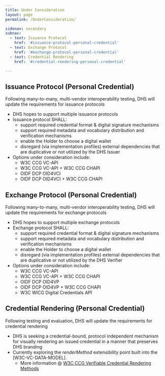 ```yaml
---
title: Under Consideration
layout: page
permalink: /UnderConsideration/

sidenav: secondary
subnav:
  - text: Issuance Protocol
    href: '#issuance-protocol-personal-credential'
  - text: Exchange Protocol
    href: '#exchange-protocol-personal-credential'
  - text: Credential Rendering
    href: '#credential-rendering-personal-credential'

---
```


## Issuance Protocol (Personal Credential)

<div class="usa-alert usa-alert--warning usa-alert--slim">
  <div class="usa-alert__body">
    <p class="usa-alert__text">
      Following many-to-many, multi-vendor interoperability testing, DHS will update the requirements for issuance protocols
    </p>
  </div>
</div>

- DHS hopes to support multiple issuance protocols
- Issuance protocol SHALL:
    - support required credential format & digital signature mechanisms
    - support required metadata and vocabulary distribution and verification mechanisms
    - enable the Holder to choose a digital wallet
    - disregard (via implementation profiles) external dependencies that are duplicative or not utilized by the DHS Issuer
- Options under consideration include:
    - W3C CCG VC-API
    - W3C CCG VC-API + W3C CCG CHAPI
    - OIDF DCP OID4VCI
    - OIDF DCP OID4VCI + W3C CCG CHAPI

## Exchange Protocol (Personal Credential)

<div class="usa-alert usa-alert--warning usa-alert--slim">
  <div class="usa-alert__body">
    <p class="usa-alert__text">
      Following many-to-many, multi-vendor interoperability testing, DHS will update the requirements for exchange protocols
    </p>
  </div>
</div>

- DHS hopes to support multiple exchange protocols
- Exchange protocol SHALL:
    - support required credential format & digital signature mechanisms
    - support required metadata and vocabulary distribution and verification mechanisms
    - enable the Holder to choose a digital wallet
    - disregard (via implementation profiles) external dependencies that are duplicative or not utilized by the DHS Verifier
- Options under consideration include:
    - W3C CCG VC-API
    - W3C CCG VC-API + W3C CCG CHAPI
    - OIDF DCP OID4VP
    - OIDF DCP OID4VP + W3C CCG CHAPI
    - W3C WICG Digital Credentials API

## Credential Rendering (Personal Credential)

<div class="usa-alert usa-alert--warning usa-alert--slim">
  <div class="usa-alert__body">
    <p class="usa-alert__text">
      Following testing and evaluation, DHS will update the requirements for credential rendering
    </p>
  </div>
</div>

- DHS is seeking a credential-bound, protocol independent mechanism for visually rendering an issued credential in a manner that preserves DHS branding
- Currently exploring the *renderMethod* extensibility point built into the \[W3C-VC-DATA-MODEL\]. 
  - More information @ [W3C CCG Verifiable Credential Rendering Methods](https://w3c-ccg.github.io/vc-render-method/)
